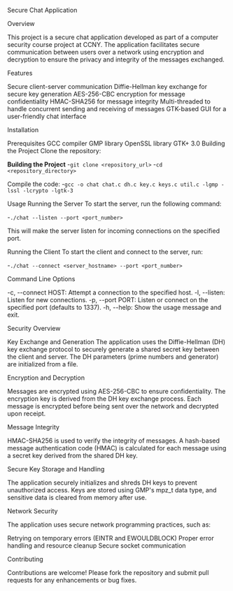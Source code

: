 Secure Chat Application

Overview

This project is a secure chat application developed as part of a computer security course project at CCNY. The application facilitates secure communication between users over a network using encryption and decryption to ensure the privacy and integrity of the messages exchanged.

Features

Secure client-server communication
Diffie-Hellman key exchange for secure key generation
AES-256-CBC encryption for message confidentiality
HMAC-SHA256 for message integrity
Multi-threaded to handle concurrent sending and receiving of messages
GTK-based GUI for a user-friendly chat interface


Installation

Prerequisites
GCC compiler
GMP library
OpenSSL library
GTK+ 3.0
Building the Project
Clone the repository:


**Building the Project**
-`git clone <repository_url>`
-`cd <repository_directory>`


Compile the code:
-`gcc -o chat chat.c dh.c key.c keys.c util.c -lgmp -lssl -lcrypto -lgtk-3`

Usage
Running the Server
To start the server, run the following command:

-`./chat --listen --port <port_number>`

This will make the server listen for incoming connections on the specified port.

Running the Client
To start the client and connect to the server, run:

-`./chat --connect <server_hostname> --port <port_number>`


Command Line Options

-c, --connect HOST: Attempt a connection to the specified host.
-l, --listen: Listen for new connections.
-p, --port PORT: Listen or connect on the specified port (defaults to 1337).
-h, --help: Show the usage message and exit.


Security Overview

Key Exchange and Generation
The application uses the Diffie-Hellman (DH) key exchange protocol to securely generate a shared secret key between the client and server. The DH parameters (prime numbers and generator) are initialized from a file.


Encryption and Decryption

Messages are encrypted using AES-256-CBC to ensure confidentiality. The encryption key is derived from the DH key exchange process. Each message is encrypted before being sent over the network and decrypted upon receipt.


Message Integrity

HMAC-SHA256 is used to verify the integrity of messages. A hash-based message authentication code (HMAC) is calculated for each message using a secret key derived from the shared DH key.


Secure Key Storage and Handling

The application securely initializes and shreds DH keys to prevent unauthorized access. Keys are stored using GMP's mpz_t data type, and sensitive data is cleared from memory after use.


Network Security

The application uses secure network programming practices, such as:

Retrying on temporary errors (EINTR and EWOULDBLOCK)
Proper error handling and resource cleanup
Secure socket communication


Contributing

Contributions are welcome! Please fork the repository and submit pull requests for any enhancements or bug fixes.

